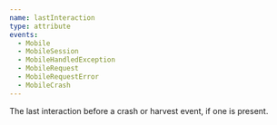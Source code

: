 ```yaml
---
name: lastInteraction
type: attribute
events:
  - Mobile
  - MobileSession
  - MobileHandledException
  - MobileRequest
  - MobileRequestError
  - MobileCrash
---
```


The last interaction before a crash or harvest event, if one is present.
